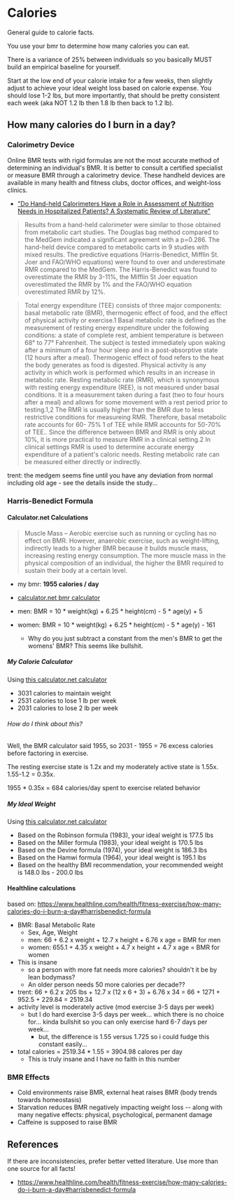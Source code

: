 # Calories

General guide to calorie facts.

You use your bmr to determine how many calories you can eat.

There is a variance of 25% between individuals so you basically MUST build an empirical baseline for yourself.

Start at the low end of your calorie intake for a few weeks, then slightly adjust to achieve your ideal weight loss based on calorie expense.  You should lose 1-2 lbs, but more importantly, that should be pretty consistent each week (aka NOT 1.2 lb then 1.8 lb then back to 1.2 lb).



## How many calories do I burn in a day?


### Calorimetry Device

Online BMR tests with rigid formulas are not the most accurate method of determining an individual's BMR. It is better to consult a certified specialist or measure BMR through a calorimetry device. These handheld devices are available in many health and fitness clubs, doctor offices, and weight-loss clinics.

- ["Do Hand-held Calorimeters Have a Role in Assessment of Nutrition Needs in Hospitalized Patients? A Systematic Review of Literature"](https://www.ncbi.nlm.nih.gov/pmc/articles/PMC4581882/)

> Results from a hand-held calorimeter were similar to those obtained from metabolic cart studies. The Douglas bag method compared to the MedGem indicated a significant agreement with a p=0.286. The hand-held device compared to metabolic carts in 9 studies with mixed results. The predictive equations (Harris-Benedict, Mifflin St. Joer and FAO/WHO equations) were found to over and underestimate RMR compared to the MedGem. The Harris-Benedict was found to overestimate the RMR by 3-11%, the Mifflin St Joer equation overestimated the RMR by 1% and the FAO/WHO equation overestimated RMR by 12%.

> Total energy expenditure (TEE) consists of three major components: basal metabolic rate (BMR), thermogenic effect of food, and the effect of physical activity or exercise.1 Basal metabolic rate is defined as the measurement of resting energy expenditure under the following conditions: a state of complete rest, ambient temperature is between 68° to 77° Fahrenheit. The subject is tested immediately upon waking after a minimum of a four hour sleep and in a post-absorptive state (12 hours after a meal). Thermogenic effect of food refers to the heat the body generates as food is digested. Physical activity is any activity in which work is performed which results in an increase in metabolic rate. Resting metabolic rate (RMR), which is synonymous with resting energy expenditure (REE), is not measured under basal conditions. It is a measurement taken during a fast (two to four hours after a meal) and allows for some movement with a rest period prior to testing.1,2 The RMR is usually higher than the BMR due to less restrictive conditions for measureing RMR. Therefore, basal metabolic rate accounts for 60- 75% 1 of TEE while RMR accounts for 50-70% of TEE.. Since the difference between BMR and RMR is only about 10%, it is more practical to measure RMR in a clinical setting.2 In clinical settings RMR is used to determine accurate energy expenditure of a patient's caloric needs. Resting metabolic rate can be measured either directly or indirectly.

trent: the medgem seems fine until you have any deviation from normal including old age - see the details inside the study...



### Harris-Benedict Formula



#### Calculator.net Calculations


> Muscle Mass – Aerobic exercise such as running or cycling has no effect on BMR. However, anaerobic exercise, such as weight-lifting, indirectly leads to a higher BMR because it builds muscle mass, increasing resting energy consumption. The more muscle mass in the physical composition of an individual, the higher the BMR required to sustain their body at a certain level.

- my bmr: **1955 calories / day**
- [calculator.net bmr calculator](https://www.calculator.net/bmr-calculator.html?ctype=standard&cage=34&csex=m&cheightfeet=6&cheightinch=3&cpound=205&cheightmeter=180&ckg=60&x=91&y=37)

- men: BMR = 10 * weight(kg) + 6.25 * height(cm) - 5 * age(y) + 5
- women: BMR = 10 * weight(kg) + 6.25 * height(cm) - 5 * age(y) - 161
    - Why do you just subtract a constant from the men's BMR to get the womens' BMR? This seems like bullshit.


##### My Calorie Calculator

Using [this calculator.net calculator](https://www.calculator.net/calorie-calculator.html?ctype=standard&cage=34&csex=m&cheightfeet=6&cheightinch=3&cpound=205&cheightmeter=180&ckg=60&cactivity=1.55&printit=0&x=103&y=12)

- 3031 calories to maintain weight
- 2531 calories to lose 1 lb per week
- 2031 calories to lose 2 lb per week

###### How do I think about this?

Well, the BMR calculator said 1955, so 2031 - 1955 = 76 excess calories before factoring in exercise.

The resting exercise state is 1.2x and my moderately active state is 1.55x. 1.55-1.2 = 0.35x.

1955 * 0.35x = 684 calories/day spent to exercise related behavior




##### My Ideal Weight

Using [this calculator.net calculator](https://www.calculator.net/ideal-weight-calculator.html?ctype=standard&cage=34&csex=m&cheightfeet=6&cheightinch=3&cheightmeter=180&printit=0&x=49&y=27)

- Based on the Robinson formula (1983), your ideal weight is 177.5 lbs
- Based on the Miller formula (1983), your ideal weight is 170.5 lbs
- Based on the Devine formula (1974), your ideal weight is 186.3 lbs
- Based on the Hamwi formula (1964), your ideal weight is 195.1 lbs
- Based on the healthy BMI recommendation, your recommended weight is 148.0 lbs - 200.0 lbs


#### Healthline calculations

based on: https://www.healthline.com/health/fitness-exercise/how-many-calories-do-i-burn-a-day#harrisbenedict-formula

- BMR: Basal Metabolic Rate
    - Sex, Age, Weight
    - men: 66 + 6.2 x weight + 12.7 x height + 6.76 x age = BMR for men
    - women: 655.1 + 4.35 x weight + 4.7 x height + 4.7 x age = BMR for women
- This is insane
    - so a person with more fat needs more calories?  shouldn't it be by lean bodymass?
    - An older person needs 50 more calories per decade??
- trent: 66 + 6.2 x 205 lbs + 12.7 x (12 x 6 + 3) + 6.76 x 34 = 66 + 1271 + 952.5 + 229.84 = 2519.34
- activity level is moderately active (mod exercise 3-5 days per week)
    - but I do hard exercise 3-5 days per week... which there is no choice for... kinda bullshit so you can only exercise hard 6-7 days per week...
        - but, the difference is 1.55 versus 1.725 so i could fudge this constant easily...
- total calories = 2519.34 * 1.55 = 3904.98 calores per day
    - This is truly insane and I have no faith in this number



### BMR Effects

- Cold environments raise BMR, external heat raises BMR (body trends towards homeostasis)
- Starvation reduces BMR negatively impacting weight loss -- along with many negative effects: physical, psychological, permanent damage
- Caffeine is supposed to raise BMR


## References

If there are inconsistencies, prefer better vetted literature. Use more than one source for all facts!

- https://www.healthline.com/health/fitness-exercise/how-many-calories-do-i-burn-a-day#harrisbenedict-formula
